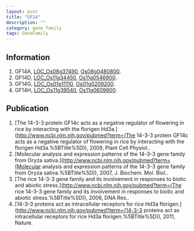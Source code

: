 ```yaml
---
layout: post
title: "GF14"
description: ""
category: gene family
tags: GeneFamily
---
```


## Information
1. GF14A, [LOC_Os08g37490](http://rice.plantbiology.msu.edu/cgi-bin/ORF_infopage.cgi?orf=LOC_Os08g37490), [Os08g0480800](http://rapdb.dna.affrc.go.jp/viewer/gbrowse_details/irgsp1?name=Os08g0480800).
2. GF14D, [LOC_Os11g34450](http://rice.plantbiology.msu.edu/cgi-bin/ORF_infopage.cgi?orf=LOC_Os11g34450), [Os11g0546900](http://rapdb.dna.affrc.go.jp/viewer/gbrowse_details/irgsp1?name=Os11g0546900).
3. GF14G, [LOC_Os01g11110](http://rice.plantbiology.msu.edu/cgi-bin/ORF_infopage.cgi?orf=LOC_Os01g11110), [Os01g0209200](http://rapdb.dna.affrc.go.jp/viewer/gbrowse_details/irgsp1?name=Os01g0209200).
4. GF14H, [LOC_Os11g39540](http://rice.plantbiology.msu.edu/cgi-bin/ORF_infopage.cgi?orf=LOC_Os11g39540), [Os11g0609600](http://rapdb.dna.affrc.go.jp/viewer/gbrowse_details/irgsp1?name=Os11g0609600).

## Publication
1. [The 14-3-3 protein GF14c acts as a negative regulator of flowering in rice by interacting with the florigen Hd3a.](http://www.ncbi.nlm.nih.gov/pubmed?term=(The 14-3-3 protein GF14c acts as a negative regulator of flowering in rice by interacting with the florigen Hd3a.%5BTitle%5D)), 2009, Plant Cell Physiol..
2. [Molecular analysis and expression patterns of the 14-3-3 gene family from Oryza sativa.](http://www.ncbi.nlm.nih.gov/pubmed?term=(Molecular analysis and expression patterns of the 14-3-3 gene family from Oryza sativa.%5BTitle%5D)), 2007, J. Biochem. Mol. Biol..
3. [The rice 14-3-3 gene family and its involvement in responses to biotic and abiotic stress.](http://www.ncbi.nlm.nih.gov/pubmed?term=(The rice 14-3-3 gene family and its involvement in responses to biotic and abiotic stress.%5BTitle%5D)), 2006, DNA Res..
4. [14-3-3 proteins act as intracellular receptors for rice Hd3a florigen.](http://www.ncbi.nlm.nih.gov/pubmed?term=(14-3-3 proteins act as intracellular receptors for rice Hd3a florigen.%5BTitle%5D)), 2011, Nature.


